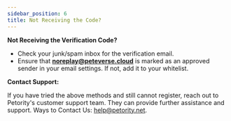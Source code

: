 ```yaml
---
sidebar_position: 6
title: Not Receiving the Code?
---
```


**Not Receiving the Verification Code?**

+ Check your junk/spam inbox for the verification email.
+ Ensure that **noreplay@peteverse.cloud** is marked as an approved sender in your email settings. If not, add it to your whitelist.

**Contact Support:**

If you have tried the above methods and still cannot register, reach out to Petority's customer support team. They can provide further assistance and support. Ways to Contact Us: help@petority.net.
